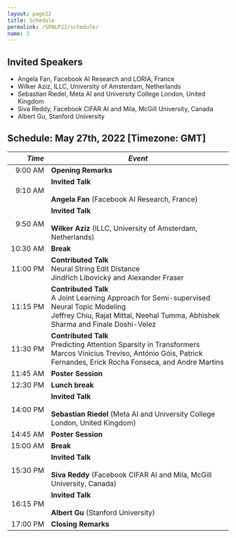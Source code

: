 ```yaml
---
layout: page22
title: Schedule
permalink: /SPNLP22/schedule/
name: 3
---
```


## Invited Speakers

-   Angela Fan, Facebook AI Research and LORIA, France
-   Wilker Aziz, ILLC, University of Amsterdam, Netherlands
-   Sebastian Riedel, Meta AI and University College London, United Kingdom
-   Siva Reddy, Facebook CIFAR AI and Mila, McGill University, Canada
-   Albert Gu, Stanford University

## Schedule: May 27th, 2022 [Timezone: GMT]

<div class="scheduletable" markdown="block">
  
|_Time_| _Event_|
|-----:|-------|
|  9:00&nbsp;AM | **Opening Remarks** |
|  9:10&nbsp;AM | **Invited Talk** <br/><br/>**Angela Fan** (Facebook AI Research, France) |
|  9:50&nbsp;AM | **Invited Talk** <br/><br/>**Wilker Aziz** (ILLC, University of Amsterdam, Netherlands) |
| 10:30&nbsp;AM | **Break** |
| 11:00&nbsp;PM | **Contributed Talk**<br/>Neural String Edit Distance<br/>Jindřich Libovický and Alexander Fraser|
| 11:15&nbsp;PM | **Contributed Talk**<br/>A Joint Learning Approach for Semi-supervised Neural Topic Modeling<br/>Jeffrey Chiu, Rajat Mittal, Neehal Tumma, Abhishek Sharma and Finale Doshi-Velez|
| 11:30&nbsp;PM | **Contributed Talk**<br/>Predicting Attention Sparsity in Transformers<br/>Marcos Vinicius Treviso, António Góis, Patrick Fernandes, Erick Rocha Fonseca, and Andre Martins|
| 11:45&nbsp;AM | **Poster Session**
| 12:30&nbsp;PM | **Lunch break** |
| 14:00&nbsp;PM | **Invited Talk**<br/><br/>**Sebastian Riedel** (Meta AI and University College London, United Kingdom) |
| 14:45&nbsp;AM | **Poster Session**
| 15:00&nbsp;AM | **Break** |
| 15:30&nbsp;PM | **Invited Talk**<br/><br/>**Siva Reddy** (Facebook CIFAR AI and Mila, McGill University, Canada) |
| 16:15&nbsp;PM | **Invited Talk**<br/><br/>**Albert Gu** (Stanford University) |
| 17:00&nbsp;PM | **Closing Remarks**  |

</div>



